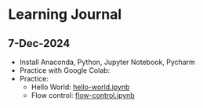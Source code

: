 # Learning Journal

## 7-Dec-2024

- Install Anaconda, Python, Jupyter Notebook, Pycharm
- Practice with Google Colab:
- Practice:
  - Hello World: [hello-world.ipynb](notebooks/hello-world.ipynb)
  - Flow control: [flow-control.ipynb](notebooks/flow-control.ipynb)
